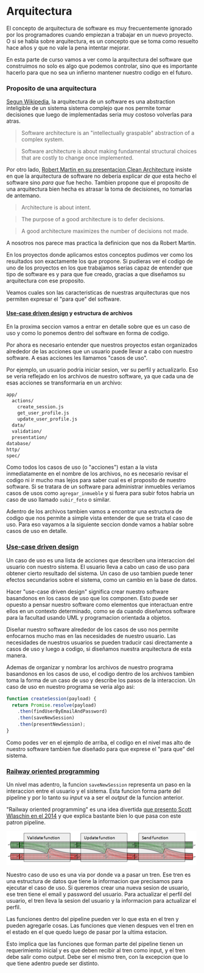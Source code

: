 # Arquitectura

El concepto de arquitectura de software es muy frecuentemente ignorado por los programadores cuando empiezan a trabajar en un nuevo proyecto. O si se habla sobre arquitectura, es un concepto que se toma como resuelto hace años y que no vale la pena intentar mejorar.

En esta parte de curso vamos a ver como la arquitectura del software que construimos no solo es algo que podemos controlar, sino que es importante hacerlo para que no sea un infierno mantener nuestro codigo en el futuro.

### Proposito de una arquitectura

[Segun Wikipedia](https://en.wikipedia.org/wiki/Software_architecture), la arquitectura de un software es una abstraction inteligible de un sistema sistema complejo que nos permite tomar decisiones que luego de implementadas seria muy costoso volverlas para atras.

> Software architecture is an "intellectually graspable" abstraction of a complex system.

> Software architecture is about making fundamental structural choices that are costly to change once implemented.

Por otro lado, [Robert Martin en su presentacion Clean Architecture](https://www.youtube.com/watch?v=Nsjsiz2A9mg) insiste en que la arquitectura de software no deberia explicar *de que* esta hecho el software sino *para que* fue hecho. Tambien propone que el proposito de una arquitectura bien hecha es atrasar la toma de decisiones, no tomarlas de antemano.

> Architecture is about intent.

> The purpose of a good architecture is to defer decisions.

> A good architecture maximizes the number of decisions not made.

A nosotros nos parece mas practica la definicion que nos da Robert Martin.

En los proyectos donde aplicamos estos conceptos pudimos ver como los resultados son exactamente los que propone. Si pudieras ver el codigo de uno de los proyectos en los que trabajamos serias capaz de entender que tipo de software es y para que fue creado, gracias a que diseñamos su arquitectura con ese proposito.

Veamos cuales son las caracteristicas de nuestras arquitecturas que nos permiten expresar el "para que" del software.

#### [Use-case driven design](https://en.wikipedia.org/wiki/Use_case) y estructura de archivos

En la proxima seccion vamos a entrar en detalle sobre que es un caso de uso y como lo ponemos dentro del software en forma de codigo.

Por ahora es necesario entender que nuestros proyectos estan organizados alrededor de las acciones que un usuario puede llevar a cabo con nuestro software. A esas acciones les llamamos "casos de uso".

Por ejemplo, un usuario podria iniciar sesion, ver su perfil y actualizarlo. Eso se veria reflejado en los archivos de nuestro software, ya que cada una de esas acciones se transformaria en un archivo:

```
app/
  actions/
    create_session.js
    get_user_profile.js
    update_user_profile.js
  data/
  validation/
  presentation/
database/
http/
spec/
```

Como todos los casos de uso (o "acciones") estan a la vista inmediatamente en el nombre de los archivos, no es necesario revisar el codigo ni ir mucho mas lejos para saber cual es el proposito de nuestro software. Si se tratara de un software para administrar inmuebles veriamos casos de usos como `agregar_inmueble` y si fuera para subir fotos habria un caso de uso llamado `subir_foto` o similar.

Adentro de los archivos tambien vamos a encontrar una estructura de codigo que nos permite a simple vista entender de que se trata el caso de uso. Para eso vayamos a la siguiente seccion donde vamos a hablar sobre casos de uso en detalle.

### [Use-case driven design](https://en.wikipedia.org/wiki/Use_case)

Un caso de uso es una lista de acciones que describen una interaccion del usuario con nuestro sistema. El usuario lleva a cabo un caso de uso para obtener cierto resultado del sistema. Un caso de uso tambien puede tener efectos secundarios sobre el sistema, como un cambio en la base de datos.

Hacer "use-case driven design" significa crear nuestro software basandonos en los casos de uso que los componen. Esto puede ser opuesto a pensar nuestro software como elementos que interactuan entre ellos en un contexto determinado, como se da cuando diseñamos software para la facultad usando UML y programacion orientada a objetos.

Diseñar nuestro software alrededor de los casos de uso nos permite enfocarnos mucho mas en las necesidades de nuestro usuario. Las necesidades de nuestros usuarios se pueden traducir casi directamente a casos de uso y luego a codigo, si diseñamos nuestra arquitectura de esta manera.

Ademas de organizar y nombrar los archivos de nuestro programa basandonos en los casos de uso, el codigo dentro de los archivos tambien toma la forma de un caso de uso y describe los pasos de la interaccion. Un caso de uso en nuestro programa se veria algo asi:

```javascript
function createSession(payload) {
  return Promise.resolve(payload)
    .then(findUserByEmailAndPassword)
    .then(saveNewSession)
    .then(presentNewSession);
}
```

Como podes ver en el ejemplo de arriba, el codigo en el nivel mas alto de nuestro software tambien fue diseñado para que exprese el "para que" del sistema.

### [Railway oriented programming](https://fsharpforfunandprofit.com/posts/recipe-part2/)

Un nivel mas adentro, la funcion `saveNewSession` representa un paso en la interaccion entre el usuario y el sistema. Esta funcion forma parte del pipeline y por lo tanto su *input* va a ser el *output* de la funcion anterior.

"Railway oriented programming" es una idea divertida [que presento Scott Wlaschin en el 2014](https://www.youtube.com/watch?v=E8I19uA-wGY) y que explica bastante bien lo que pasa con este patron pipeline.

![Railway oriented programming](./railway_oriented_programming.png)

Nuestro caso de uso es una via por donde va a pasar un tren. Ese tren es una estructura de datos que tiene la informacion que precisamos para ejecutar el caso de uso. Si queremos crear una nueva sesion de usuario, ese tren tiene el email y password del usuario. Para actualizar el perfil del usuario, el tren lleva la sesion del usuario y la informacion para actualizar el perfil.

Las funciones dentro del pipeline pueden ver lo que esta en el tren y pueden agregarle cosas. Las funciones que vienen despues ven el tren en el estado en el que quedo luego de pasar por la ultima estacion.

Esto implica que las funciones que forman parte del pipeline tienen un requerimiento inicial y es que deben recibir al tren como input, y el tren debe salir como output. Debe ser el mismo tren, con la excepcion que lo que tiene adentro puede ser distinto.
